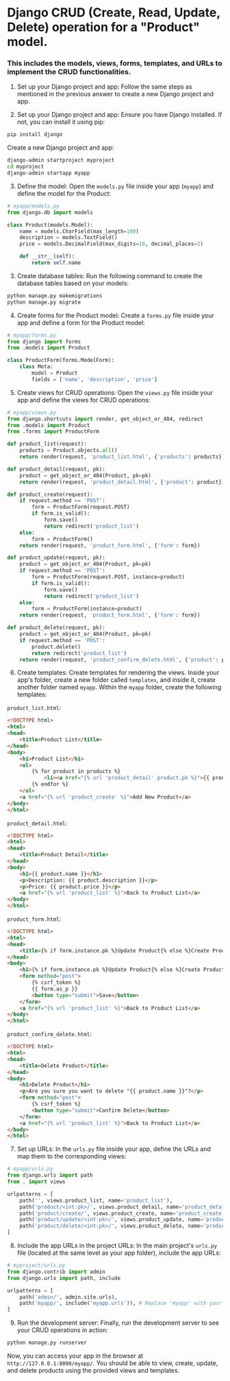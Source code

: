 
# Django CRUD (Create, Read, Update, Delete) operation for a "Product" model. 
### This includes the models, views, forms, templates, and URLs to implement the CRUD functionalities.

1. Set up your Django project and app:
Follow the same steps as mentioned in the previous answer to create a new Django project and app.

1. Set up your Django project and app:
Ensure you have Django installed. If not, you can install it using pip:

```bash
pip install django
```

Create a new Django project and app:

```bash
django-admin startproject myproject
cd myproject
django-admin startapp myapp
```


3. Define the model:
Open the `models.py` file inside your app (`myapp`) and define the model for the Product:

```python
# myapp/models.py
from django.db import models

class Product(models.Model):
    name = models.CharField(max_length=100)
    description = models.TextField()
    price = models.DecimalField(max_digits=10, decimal_places=2)

    def __str__(self):
        return self.name
```

3. Create database tables:
Run the following command to create the database tables based on your models:

```bash
python manage.py makemigrations
python manage.py migrate
```

4. Create forms for the Product model:
Create a `forms.py` file inside your app and define a form for the Product model:

```python
# myapp/forms.py
from django import forms
from .models import Product

class ProductForm(forms.ModelForm):
    class Meta:
        model = Product
        fields = ['name', 'description', 'price']
```

5. Create views for CRUD operations:
Open the `views.py` file inside your app and define the views for CRUD operations:

```python
# myapp/views.py
from django.shortcuts import render, get_object_or_404, redirect
from .models import Product
from .forms import ProductForm

def product_list(request):
    products = Product.objects.all()
    return render(request, 'product_list.html', {'products': products})

def product_detail(request, pk):
    product = get_object_or_404(Product, pk=pk)
    return render(request, 'product_detail.html', {'product': product})

def product_create(request):
    if request.method == 'POST':
        form = ProductForm(request.POST)
        if form.is_valid():
            form.save()
            return redirect('product_list')
    else:
        form = ProductForm()
    return render(request, 'product_form.html', {'form': form})

def product_update(request, pk):
    product = get_object_or_404(Product, pk=pk)
    if request.method == 'POST':
        form = ProductForm(request.POST, instance=product)
        if form.is_valid():
            form.save()
            return redirect('product_list')
    else:
        form = ProductForm(instance=product)
    return render(request, 'product_form.html', {'form': form})

def product_delete(request, pk):
    product = get_object_or_404(Product, pk=pk)
    if request.method == 'POST':
        product.delete()
        return redirect('product_list')
    return render(request, 'product_confirm_delete.html', {'product': product})
```

6. Create templates:
Create templates for rendering the views. Inside your app's folder, create a new folder called `templates`, and inside it, create another folder named `myapp`. Within the `myapp` folder, create the following templates:

`product_list.html`:
```html
<!DOCTYPE html>
<html>
<head>
    <title>Product List</title>
</head>
<body>
    <h1>Product List</h1>
    <ul>
        {% for product in products %}
            <li><a href="{% url 'product_detail' product.pk %}">{{ product.name }}</a></li>
        {% endfor %}
    </ul>
    <a href="{% url 'product_create' %}">Add New Product</a>
</body>
</html>
```

`product_detail.html`:
```html
<!DOCTYPE html>
<html>
<head>
    <title>Product Detail</title>
</head>
<body>
    <h1>{{ product.name }}</h1>
    <p>Description: {{ product.description }}</p>
    <p>Price: {{ product.price }}</p>
    <a href="{% url 'product_list' %}">Back to Product List</a>
</body>
</html>
```

`product_form.html`:
```html
<!DOCTYPE html>
<html>
<head>
    <title>{% if form.instance.pk %}Update Product{% else %}Create Product{% endif %}</title>
</head>
<body>
    <h1>{% if form.instance.pk %}Update Product{% else %}Create Product{% endif %}</h1>
    <form method="post">
        {% csrf_token %}
        {{ form.as_p }}
        <button type="submit">Save</button>
    </form>
    <a href="{% url 'product_list' %}">Back to Product List</a>
</body>
</html>
```

`product_confirm_delete.html`:
```html
<!DOCTYPE html>
<html>
<head>
    <title>Delete Product</title>
</head>
<body>
    <h1>Delete Product</h1>
    <p>Are you sure you want to delete "{{ product.name }}"?</p>
    <form method="post">
        {% csrf_token %}
        <button type="submit">Confirm Delete</button>
    </form>
    <a href="{% url 'product_list' %}">Back to Product List</a>
</body>
</html>
```

7. Set up URLs:
In the `urls.py` file inside your app, define the URLs and map them to the corresponding views:

```python
# myapp/urls.py
from django.urls import path
from . import views

urlpatterns = [
    path('', views.product_list, name='product_list'),
    path('product/<int:pk>/', views.product_detail, name='product_detail'),
    path('product/create/', views.product_create, name='product_create'),
    path('product/update/<int:pk>/', views.product_update, name='product_update'),
    path('product/delete/<int:pk>/', views.product_delete, name='product_delete'),
]
```

8. Include the app URLs in the project URLs:
In the main project's `urls.py` file (located at the same level as your app folder), include the app URLs:

```python
# myproject/urls.py
from django.contrib import admin
from django.urls import path, include

urlpatterns = [
    path('admin/', admin.site.urls),
    path('myapp/', include('myapp.urls')), # Replace 'myapp' with your app's name
]
```

9. Run the development server:
Finally, run the development server to see your CRUD operations in action:

```bash
python manage.py runserver
```

Now, you can access your app in the browser at `http://127.0.0.1:8000/myapp/`. You should be able to view, create, update, and delete products using the provided views and templates.
